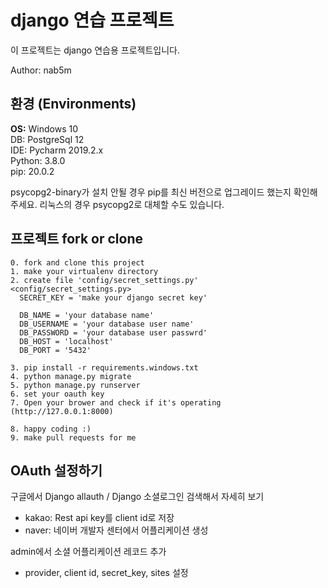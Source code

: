 # django 연습 프로젝트

이 프로젝트는 django 연습용 프로젝트입니다.

Author: nab5m <br/>

## 환경 (Environments)
<b>OS:</b> Windows 10 <br/>
DB: PostgreSql 12 <br/>
IDE: Pycharm 2019.2.x <br/>
Python: 3.8.0 <br/>
pip: 20.0.2 <br/>

psycopg2-binary가 설치 안될 경우 pip를 최신 버전으로 업그레이드 했는지 확인해주세요. 리눅스의 경우
psycopg2로 대체할 수도 있습니다.

## 프로젝트 fork or clone
```shell script
0. fork and clone this project
1. make your virtualenv directory
2. create file 'config/secret_settings.py'
<config/secret_settings.py>
  SECRET_KEY = 'make your django secret key'

  DB_NAME = 'your database name'
  DB_USERNAME = 'your database user name'
  DB_PASSWORD = 'your database user passwrd'
  DB_HOST = 'localhost'
  DB_PORT = '5432'

3. pip install -r requirements.windows.txt
4. python manage.py migrate
5. python manage.py runserver
6. set your oauth key
7. Open your brower and check if it's operating (http://127.0.0.1:8000)

8. happy coding :)
9. make pull requests for me
```

## OAuth 설정하기
구글에서 Django allauth / Django 소셜로그인 검색해서 자세히 보기
- kakao: Rest api key를 client id로 저장
- naver: 네이버 개발자 센터에서 어플리케이션 생성

admin에서 소셜 어플리케이션 레코드 추가
- provider, client id, secret_key, sites 설정
